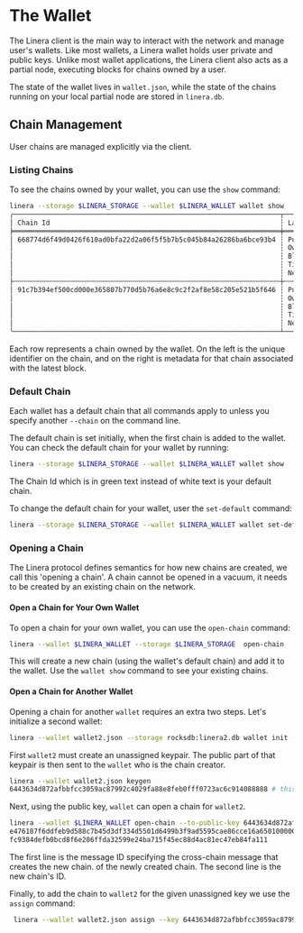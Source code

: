 # The Wallet

The Linera client is the main way to interact with the network and manage
user's wallets. Like most wallets, a Linera wallet holds user private and
public keys. Unlike most wallet applications, the Linera client also acts as a
partial node, executing blocks for chains owned by a user.

The state of the wallet lives in `wallet.json`, while the state of the chains
running on your local partial node are stored in `linera.db`.

## Chain Management

User chains are managed explicitly via the client.

### Listing Chains

To see the chains owned by your wallet, you can use the `show` command:

```bash
linera --storage $LINERA_STORAGE --wallet $LINERA_WALLET wallet show
╭──────────────────────────────────────────────────────────────────┬──────────────────────────────────────────────────────────────────────────────────────╮
│ Chain Id                                                         ┆ Latest Block                                                                         │
╞══════════════════════════════════════════════════════════════════╪══════════════════════════════════════════════════════════════════════════════════════╡
│ 668774d6f49d0426f610ad0bfa22d2a06f5f5b7b5c045b84a26286ba6bce93b4 ┆ Public Key:         3812c2bf764e905a3b130a754e7709fe2fc725c0ee346cb15d6d261e4f30b8f1 │
│                                                                  ┆ Owner:              c9a538585667076981abfe99902bac9f4be93714854281b652d07bb6d444cb76 │
│                                                                  ┆ Block Hash:         -                                                                │
│                                                                  ┆ Timestamp:          2023-04-10 13:52:20.820840                                       │
│                                                                  ┆ Next Block Height:  0                                                                │
├╌╌╌╌╌╌╌╌╌╌╌╌╌╌╌╌╌╌╌╌╌╌╌╌╌╌╌╌╌╌╌╌╌╌╌╌╌╌╌╌╌╌╌╌╌╌╌╌╌╌╌╌╌╌╌╌╌╌╌╌╌╌╌╌╌╌┼╌╌╌╌╌╌╌╌╌╌╌╌╌╌╌╌╌╌╌╌╌╌╌╌╌╌╌╌╌╌╌╌╌╌╌╌╌╌╌╌╌╌╌╌╌╌╌╌╌╌╌╌╌╌╌╌╌╌╌╌╌╌╌╌╌╌╌╌╌╌╌╌╌╌╌╌╌╌╌╌╌╌╌╌╌╌┤
│ 91c7b394ef500cd000e365807b770d5b76a6e8c9c2f2af8e58c205e521b5f646 ┆ Public Key:         29c19718a26cb0d5c1d28102a2836442f53e3184f33b619ff653447280ccba1a │
│                                                                  ┆ Owner:              efe0f66451f2f15c33a409dfecdf76941cf1e215c5482d632c84a2573a1474e8 │
│                                                                  ┆ Block Hash:         51605cad3f6a210183ac99f7f6ef507d0870d0c3a3858058034cfc0e3e541c13 │
│                                                                  ┆ Timestamp:          2023-04-10 13:52:21.885221                                       │
│                                                                  ┆ Next Block Height:  1                                                                │
╰──────────────────────────────────────────────────────────────────┴──────────────────────────────────────────────────────────────────────────────────────╯

```

Each row represents a chain owned by the wallet. On the left is the unique
identifier on the chain, and on the right is metadata for that chain associated
with the latest block.

### Default Chain

Each wallet has a default chain that all commands apply to unless you specify another
`--chain` on the command line.

The default chain is set initially, when the first chain is added to the wallet.
You can check the default chain for your wallet by running:

```bash
linera --storage $LINERA_STORAGE --wallet $LINERA_WALLET wallet show
```

The Chain Id which is in green text instead of white text is your default chain.

To change the default chain for your wallet, user the `set-default` command:

```bash
linera --storage $LINERA_STORAGE --wallet $LINERA_WALLET wallet set-default <chain-id>
```

### Opening a Chain

The Linera protocol defines semantics for how new chains are created, we call
this 'opening a chain'. A chain cannot be opened in a vacuum, it needs to be
created by an existing chain on the network.

#### Open a Chain for Your Own Wallet

To open a chain for your own wallet, you can use the `open-chain` command:

```bash
linera --wallet $LINERA_WALLET --storage $LINERA_STORAGE  open-chain
```

This will create a new chain (using the wallet's default chain) and add it to
the wallet. Use the `wallet show` command to see your existing chains.

#### Open a Chain for Another Wallet

Opening a chain for another `wallet` requires an extra two steps.
Let's initialize a second wallet:

```bash
linera --wallet wallet2.json --storage rocksdb:linera2.db wallet init --genesis target/debug/genesis.json
```

First `wallet2` must create an unassigned keypair. The public part of that keypair
is then sent to the `wallet` who is the chain creator.

```bash
linera --wallet wallet2.json keygen
6443634d872afbbfcc3059ac87992c4029fa88e8feb0fff0723ac6c914088888 # this is the public key for the unassigned keypair
```

Next, using the public key, `wallet` can open a chain for `wallet2`.

```bash
linera --wallet $LINERA_WALLET open-chain --to-public-key 6443634d872afbbfcc3059ac87992c4029fa88e8feb0fff0723ac6c914088888
e476187f6ddfeb9d588c7b45d3df334d5501d6499b3f9ad5595cae86cce16a65010000000000000000000000
fc9384defb0bcd8f6e206ffda32599e24ba715f45ec88d4ac81ec47eb84fa111
```

The first line is the message ID specifying the cross-chain message that creates the new
chain. of the newly created chain. The second line is the new chain's ID.

Finally, to add the chain to `wallet2` for the given unassigned key we use
the `assign` command:

```bash
 linera --wallet wallet2.json assign --key 6443634d872afbbfcc3059ac87992c4029fa88e8feb0fff0723ac6c914088888 --message-id e476187f6ddfeb9d588c7b45d3df334d5501d6499b3f9ad5595cae86cce16a65010000000000000000000000
```
